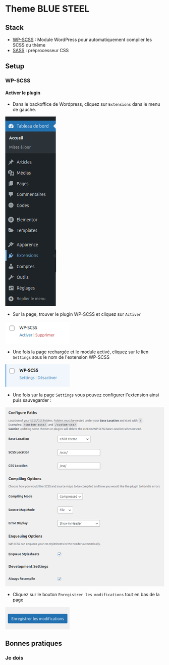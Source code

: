 # Theme BLUE STEEL
## Stack
- [WP-SCSS](https://github.com/ConnectThink/WP-SCSS) : Module WordPress pour automatiquement compiler les SCSS du thème
- [SASS](https://sass-lang.com/documentation/) : préprocesseur CSS  

## Setup
### WP-SCSS
#### Activer le plugin
- Dans le backoffice de Wordpress, cliquez sur `Extensions` dans le menu de gauche.

![image](images/README/wp-sidebar.png)
- Sur la page, trouver le plugin WP-SCSS et cliquez sur `Activer`

![image](images/README/wp-plugin.png)
- Une fois la page rechargée et le module activé, cliquez sur le lien `Settings` sous le nom de l'extension WP-SCSS

![image](images/README/wp-plugin-activated.png)
- Une fois sur la page `Settings` vous pouvez configurer l'extension ainsi puis sauvegarder :

![image](images/README/wp-scss-settings.png)

- Cliquez sur le bouton `Enregistrer les modifications` tout en bas de la page

![image](images/README/wp-plugin-save-button.png)

## Bonnes pratiques
### Je dois 
